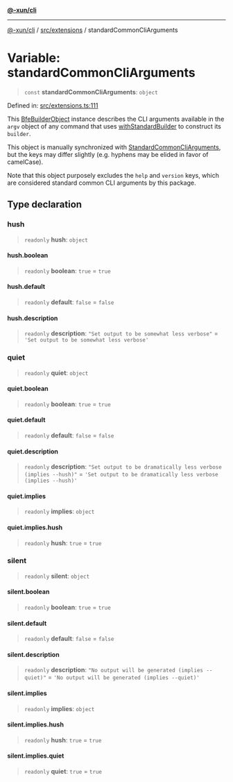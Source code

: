 [**@-xun/cli**](../../../README.md)

***

[@-xun/cli](../../../README.md) / [src/extensions](../README.md) / standardCommonCliArguments

# Variable: standardCommonCliArguments

> `const` **standardCommonCliArguments**: `object`

Defined in: [src/extensions.ts:111](https://github.com/Xunnamius/cli-utils/blob/3e95f8ce42185c7633feda8038393f1d5d6e79dd/src/extensions.ts#L111)

This [BfeBuilderObject](../../type-aliases/BfeBuilderObject.md) instance describes the CLI arguments available
in the `argv` object of any command that uses [withStandardBuilder](../functions/withStandardBuilder.md) to
construct its `builder`.

This object is manually synchronized with [StandardCommonCliArguments](../type-aliases/StandardCommonCliArguments.md),
but the keys may differ slightly (e.g. hyphens may be elided in favor of
camelCase).

Note that this object purposely excludes the `help` and `version` keys, which
are considered standard common CLI arguments by this package.

## Type declaration

### hush

> `readonly` **hush**: `object`

#### hush.boolean

> `readonly` **boolean**: `true` = `true`

#### hush.default

> `readonly` **default**: `false` = `false`

#### hush.description

> `readonly` **description**: `"Set output to be somewhat less verbose"` = `'Set output to be somewhat less verbose'`

### quiet

> `readonly` **quiet**: `object`

#### quiet.boolean

> `readonly` **boolean**: `true` = `true`

#### quiet.default

> `readonly` **default**: `false` = `false`

#### quiet.description

> `readonly` **description**: `"Set output to be dramatically less verbose (implies --hush)"` = `'Set output to be dramatically less verbose (implies --hush)'`

#### quiet.implies

> `readonly` **implies**: `object`

#### quiet.implies.hush

> `readonly` **hush**: `true` = `true`

### silent

> `readonly` **silent**: `object`

#### silent.boolean

> `readonly` **boolean**: `true` = `true`

#### silent.default

> `readonly` **default**: `false` = `false`

#### silent.description

> `readonly` **description**: `"No output will be generated (implies --quiet)"` = `'No output will be generated (implies --quiet)'`

#### silent.implies

> `readonly` **implies**: `object`

#### silent.implies.hush

> `readonly` **hush**: `true` = `true`

#### silent.implies.quiet

> `readonly` **quiet**: `true` = `true`
